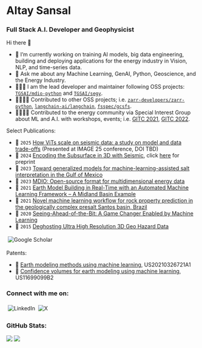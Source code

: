 # Altay Sansal
### Full Stack A.I. Developer and Geophysicist

Hi there 👋
- 🔭 I’m currently working on training AI models, big data engineering, building and deploying applications for the energy industry in Vision, NLP, and time-series data.
- 💬 Ask me about any Machine Learning, GenAI, Python, Geoscience, and the Energy Industry.
- 🧑🏻‍💻 I am the lead developer and maintainer following OSS projects: [`TGSAI/mdio-python`][mdio-github] and [`TGSAI/segy`][segy-github].
- 🫱🏻‍🫲🏽 Contributed to other OSS projects; i.e. [`zarr-developers/zarr-python`][zarr-github], [`langchain-ai/langchain`][langchain-github], [`fsspec/gcsfs`][gcsfs-github].
- 🫱🏻‍🫲🏽 Contributed to the energy community via Special Interest Group about ML and A.I. with workshops, events; i.e. [GITC 2021], [GITC 2022].

[mdio-github]: https://github.com/TGSAI/mdio-python
[segy-github]: https://github.com/TGSAI/segy
[zarr-github]: https://github.com/zarr-developers/zarr-python
[langchain-github]: https://github.com/langchain-ai/langchain
[gcsfs-github]: https://github.com/fsspec/gcsfs
[gitc 2021]: https://www.linkedin.com/pulse/geophysics-cloud-gitc-back-eduardo-alvarez/
[gitc 2022]: https://www.gshtx.org/Public/SharedContent/Events/Event_Display.aspx?EventKey=5c1a972f-9f8e-4aea-88db-c955d5e25ac2

Select Publications:
- 📄 `2025` [How ViTs scale on seismic data: a study on model and data trade-offs][vit-seismic-scaling]  (Presented at IMAGE 25 conference, DOI TBD)
- 📄 `2024` [Encoding the Subsurface in 3D with Seismic][seismic-vit-mae3d], click [here][seismic-vit-mae3d-preprint] for preprint
- 📄 `2023` [Toward generalized models for machine-learning-assisted salt interpretation in the Gulf of Mexico][saltnet]
- 📄 `2023` [MDIO: Open-source format for multidimensional energy data][mdio]
- 📄 `2021` [Earth Model Building in Real-Time with an Automated Machine Learning Framework – A Midland Basin Example][qearth-realtime]
- 📄 `2021` [Novel machine learning workflow for rock property prediction in the geologically complex presalt Santos basin, Brazil][qearth]
- 📄 `2020` [Seeing-Ahead-of-the-Bit: A Game Changer Enabled by Machine Learning][qearth-ahead-bit]
- 📄 `2015` [Deghosting Ultra High Resolution 3D Geo Hazard Data][seismic-broadband]

<a href="https://scholar.google.com/citations?user=JSWspwQAAAAJ&hl=en" target="_blank" style="text-decoration: none;"><img src="https://img.shields.io/badge/Google%20Scholar-4285F4?style=for-the-badge&logo=google-scholar&logoColor=white" alt="Google Scholar" style="vertical-align: top; margin: 4px;"></a>

[vit-seismic-scaling]: https://www.tgs.com/hubfs/2025%20IMAGE%20Preliminary/IMAGE25_How_ViTs_Scale_on_Seismic_Sansal.pdf
[seismic-vit-mae3d]: https://onepetro.org/SEGAM/proceedings-abstract/IMAGE24/IMAGE24/SEG-2024-4098021/621324
[seismic-vit-mae3d-preprint]: https://arxiv.org/abs/2403.13593
[saltnet]: https://library.seg.org/doi/10.1190/tle42060390.1
[mdio]: https://library.seg.org/doi/10.1190/tle42070465.1
[qearth-realtime]: https://library.seg.org/doi/10.15530/urtec-2021-5659
[qearth]: https://library.seg.org/doi/10.1190/segam2021-3594813.1
[qearth-ahead-bit]: https://onepetro.org/ARMAUSRMS/proceedings-abstract/ARMA20/All-ARMA20/448810
[seismic-broadband]: https://www.earthdoc.org/content/papers/10.3997/2214-4609.201413244

Patents:
- 📜 [Earth modeling methods using machine learning][qearth-patent1], US20210326721A1
- 📜 [Confidence volumes for earth modeling using machine learning][qearth-patent2], US11699099B2

[qearth-patent1]: https://patents.google.com/patent/US20210326721A1/en
[qearth-patent2]: https://patents.google.com/patent/US11699099B2/en

### Connect with me on:
<p style="text-align: left;"><a href="https://www.linkedin.com/in/tasansal/" target="_blank" style="text-decoration: none;"><img src="https://img.shields.io/badge/LinkedIn-0077B5?style=for-the-badge&logo=linkedin&logoColor=white" alt="LinkedIn" style="vertical-align: top; margin: 4px;"></a><a href="https://x.com/tunapedia" target="_blank" style="text-decoration: none;"><img src="https://img.shields.io/badge/tunapedia-000000?style=for-the-badge&logo=x&logoColor=white" alt="X" style="vertical-align: top; margin: 4px;"></a></p>

### GitHub Stats:
<div align="left">
<img src="https://github-readme-streak-stats.herokuapp.com?user=tasansal&theme=neon" />
<img src="https://github-readme-stats.vercel.app/api?username=tasansal&&theme=dark&show_icons=true" />
</div>
